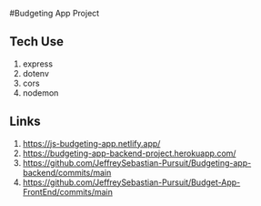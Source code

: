 #Budgeting App Project

## Tech Use

1. express
2. dotenv
3. cors
4. nodemon


## Links
1. https://js-budgeting-app.netlify.app/
2. https://budgeting-app-backend-project.herokuapp.com/
3. https://github.com/JeffreySebastian-Pursuit/Budgeting-app-backend/commits/main
4. https://github.com/JeffreySebastian-Pursuit/Budget-App-FrontEnd/commits/main
